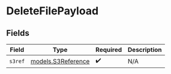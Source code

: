# DeleteFilePayload


## Fields

| Field                                          | Type                                           | Required                                       | Description                                    |
| ---------------------------------------------- | ---------------------------------------------- | ---------------------------------------------- | ---------------------------------------------- |
| `s3ref`                                        | [models.S3Reference](../models/s3reference.md) | :heavy_check_mark:                             | N/A                                            |